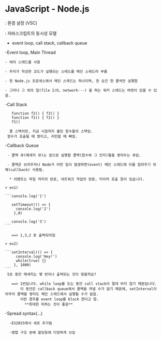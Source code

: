 # JavaScript - Node.js

: 환경 설정 (VSC)  


: 자바스크립트의 동시성 모델 
  - event loop, call stack, callback queue
   
  -Event loop, Main Thread
    
    - 여러 스레드를 사용
   
    - 우리가 작성한 코드가 실행되는 스레드를 메인 스레드라 부름
   
    - 한 Node.js 프로세스에서 메인 스레드는 하나이며, 한 순간 한 줄씩만 실행함
   
    - 그러나 그 외의 일(file I/O, network---) 을 하는 워커 스레드는 여럿이 있을 수 있음.

  -Call Stack 
   ```function f3() {}
      function f2() { f3() }
      function f1() { f2() }
      f1()
   ```      
      콜 스택이란, 지금 시점까지 불린 함수들의 스택임.
     함수가 호출될 때 쌓이고, 리턴할 때 빠짐.
     
     
  -Callback Queue
     
     - 콜백 큐(메세지 큐)는 앞으로 실행할 콜백(함수와 그 인자)들을 쌓아두는 큐임.
     
     - 콜백은 브라우저나 Node가 어떤 일이 발생하면(event) 메인 스레드에 이를 알려주기 위해(callback) 사용됨.
     
      * 이벤트는 파일 처리의 완료, 네트워크 작업의 완료, 타이머 호출 등이 있습니다.
    
    > ex1)
    
    ```console.log('1')
    
       setTimeout(() => {
         console.log('2')
        },0)
        
       console.log('3')
    ```
     
       ==> 1,3,2 로 출력되어짐
       
    > ex2)
    
    ```setInterval(() => {
         console.log('Hey!')
         while(true) {}
        }, 1000)
    ```
     5초 동안 메세지는 몇 번이나 출력되는 것이 맞을까요?
        
       ==> 1번입니다. while loop를 도는 동안 call stack이 절대 비지 않기 때문입니다.
           이 동안은 callback queue에서 콜백을 꺼낼 수가 없기 때문에, setInterval이 아무리 콜백을 쌓아도 메인 스레드에서 실행될 수가 없음.
           이런 경우를 event loop를 block 한다고 함.
             **최대한 피하는 것이 좋음**

  -Spread syntax(...)
      
      -ES2015에서 새로 추가됨
      
      -병합 구조 분배 할당등에 다양하게 쓰임
